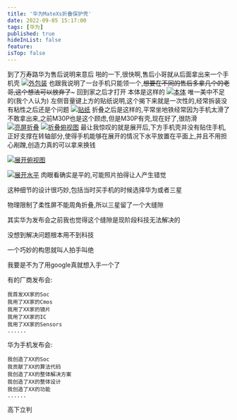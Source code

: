 ```yaml
---
title: '华为MateXs折叠保护壳'
date: 2022-09-05 15:17:00
tags: [华为]
published: true
hideInList: false
feature: 
isTop: false
---
```


到了万寿路华为售后说明来意后
啪的一下,很快啊,售后小哥就从后面拿出来一个手机壳
[![外包装](https://z3.ax1x.com/2021/02/23/yqhlPU.jpg)](https://imgchr.com/i/yqhlPU)
也跟我说明了一台手机只能领一个,~~想要在不同的售后多拿几个的老哥,这个想法可以放弃了~~~
回到家之后才打开
本体是这样的
[![本体](https://z3.ax1x.com/2021/02/23/yqhaa6.jpg)](https://imgchr.com/i/yqhaa6)
唯一美中不足的(我个人认为)
左侧音量键上方的贴纸说明,这个揭下来就是一次性的,经常拆装没有粘性之后还是个问题
[![贴纸](https://z3.ax1x.com/2021/02/23/yqh8xJ.jpg)](https://imgchr.com/i/yqh8xJ)
折叠之后是这样的,平常坐地铁经常因为手机太滑了不敢拿出来,之前M30P也是这个顾虑,但是M30P有壳,现在好了,很防滑
[![亮屏折叠](https://z3.ax1x.com/2021/02/23/yqhtq1.jpg)](https://imgchr.com/i/yqhtq1)
[![折叠俯视图](https://z3.ax1x.com/2021/02/23/yqhJM9.jpg)](https://imgchr.com/i/yqhJM9)
最让我惊叹的就是展开后,下方手机壳并没有贴住手机,正好支撑在转轴部分,使得手机能够在展开的情况下水平放置在平面上,并且不用担心剐蹭,创造力真的可以拿来换钱

[![展开俯视图](https://z3.ax1x.com/2021/02/23/yqh324.jpg)](https://imgchr.com/i/yqh324)

[![展开水平](https://z3.ax1x.com/2021/02/23/yqh1GF.jpg)](https://imgchr.com/i/yqh1GF)
肉眼看确实是平的,可能照片拍得让人产生错觉

这种细节的设计很巧妙,包括当时买手机的时候选择华为或者三星

物理限制了柔性屏不能周角折叠,所以三星留了一个大缝隙

其实华为发布会之前我也觉得这个缝隙是现阶段科技无法解决的

没想到解决问题根本用不到科技

一个巧妙的构思就叫人拍手叫绝

我要是不为了用google真就想入手一个了

有的厂商发布会:
```
我首发XX家的Soc
我用了XX家的Cmos
我用了XX家的镜片
我用了XX家的IC
我用了XX家的Sensors
......
```
华为手机发布会:
```
我创造了XX的Soc
我贡献了XX的算法代码
我创造了XX的整体解决方案
我创造了XX的整体设计
我创造了XX的功能
......
```

高下立判
